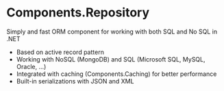 # Components.Repository
Simply and fast ORM component for working with both SQL and No SQL in .NET
- Based on active record pattern
- Working with NoSQL (MongoDB) and SQL (Microsoft SQL, MySQL, Oracle, ...)
- Integrated with caching (Components.Caching) for better performance
- Built-in serializations with JSON and XML
